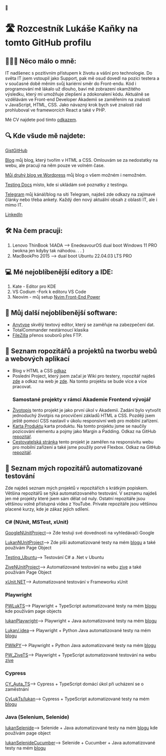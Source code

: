  👋
# 🛣️ Rozcestník Lukáše Kaňky na tomto GitHub profilu

## 👨🏽‍💻 Něco málo o mně:

IT nadšenec s pozitivním přístupem k životu a vášní pro technologie. Do světa IT jsem vstoupil jako Support, pak mě osud dovedl na pozici testera a v současné době měním svůj kariérní směr do Front-endu. Kód i programování mě lákalo už dlouho, baví mě zobrazení okamžitého výsledku, který mi umožňuje zlepšení a zdokonalení kódu. Aktuálně se vzdělávám ve Front-end Developer Akademii se zaměřením na znalosti v JavaScript, HTML, CSS. Jako návazný krok bych své znalosti rád prohluboval ve frameworcích React a také v PHP.

Mé CV najdete pod tímto [odkazem](https://lukaskanka.cz/zivotopis.html).

## 🔍 Kde všude mě najdete:

[GistGitHub](https://gist.github.com/LukasKanka)

[Blog](https://www.lukaskanka.cz) můj blog, který tvořím v HTML a CSS. Omlouvám se za nedostatky na webu, ale pracuji na něm pouze ve volném čase.

[Můj druhý blog ve Wordpress](https://www.lukan.cz) můj blog o všem možném i nemožném.

[Testing Docs](https://testing-docs.cz) místo, kde si ukládám své poznatky z testingu.

[Telegram](https://t.me/kankys_blog) můj kánál/blog na síti Telegram, najdeš zde odkazy na zajímavé články nebo třeba ankety. Každý den nový aktuální obsah z oblasti IT, ale i mimo IT. 

[LinkedIn](https://www.linkedin.com/in/luk%C3%A1%C5%A1-ka%C5%88ka-b2a0a1a0/)


## 🛠️ Na čem pracuji:
1. Lenovo ThinBook 14ADA --> EnedeavourOS dual boot Windows 11 PRO (wokna jen kdyby tak náhodou. . . )
2. MacBookPro 2015 --> dual boot Ubuntu 22.04.03 LTS PRO

## 💻 Mé nejoblíbenější editory a IDE:
1. Kate - Editor pro KDE
2. VS Codium -Fork k editoru VS Code
3. Neovim - můj setup [Nvim Front-End Power](https://github.com/LukasKanka/Nvim-frontend-setup)

## 📀 Můj další nejoblíbenější software:
* [Anytype](https://anytype.io/) skvělý textový editor, který se zaměřuje na zabezpečení dat.
* TotalCommander nestárnoucí klasika
* [FileZilla](https://filezilla-project.org) přenos souborů přes FTP.

## 📑 Seznam ropozitářů a projektů na tworbu webů a webových aplikací
* Blog v HTML a CSS [odkaz](https://www.lukaskanka.cz)
* Poslední Project, který jsem začal je Wiki pro testery, ropozitář najdeš [zde](https://github.com/LukasKanka/testing-docs.cz) a odkaz na web je [zde](https://testing-docs.cz/). Na tomto projektu se bude více a více pracovat.
  ### Samostané projekty v rámci Akademie Frontend vývojář
* [Životopis](https://lukaskanka.cz/zivotopis.html) tento projekt je jako první úkol v Akademii. Zadání bylo vytvořit jednoduchý životpis na procvičení základů HTML a CSS. Později jsem ještě pomocí CSS nastavil v úkolu responsivní web pro mobilní zařízení.
* [Karta Produktu](https://lukaskanka.cz/karta-produktu.html) karta produktu. Na tomto projektu jsme se naučily pozicování elementu a pojmy jako Margin a Padding. Odkaz na GitHub [repozitář](https://github.com/LukasKanka/karta-produktu).
* [Cestovatelská stránka](https://lukaskanka.cz/nature-and-culture.html) tento projekt je zaměřen na responsivitu webu pro mobilní zařízení a také jsme použily porvé Flexbox. Odkaz na GitHub [repozitář](https://github.com/LukasKanka/NatureAndCulture_Engeto.git).




## 📑 Seznam mých ropozitářů automatizované testování

Zde najdeš seznam mých projektů v repozitářích s krátkým popiskem. Většina repozitářů se týká automatizovaného testování. V seznamu najdeš jen mé projekty které jsem sám dělat od nuly. Ostatní repozitáře jsou většinou volně přístupná videa z YouTube. Private repozitáře jsou většinou placené kurzy, kde je zákaz jejich sdílení.

### C# (NUnit, MSTest, xUnit)

[GoogleNUnitProject](https://github.com/LukasKanka/.Net_C.Sharp_Test/tree/main/GoogleNUnitProject)--> Zde testuji své dovednosti na vyhledávači Google

[LukanNUnitProject](https://github.com/LukasKanka/.Net_C.Sharp_Test/tree/main/LukanNUnitProject)--> Zde píši automatizované testy na mém [blogu](https://lukan.cz/) a také používám Page Object

[Testing_Ubuntu](Testing_Ubuntu)--> Testování C# a .Net v Ubuntu

[ZiveNUnitProject](https://github.com/LukasKanka/.Net_C.Sharp_Test/tree/main/ZiveNUnitProject)--> Automatizované testování na webu [zive](https://www.zive.cz/) a také používám Page Object

[xUnit.NET](https://github.com/LukasKanka/.Net_C.Sharp_Test/tree/main/xUnit.NET)--> Automatizované testování v Frameworku xUnit

### Playwright

[PWLukTS](https://github.com/LukasKanka/Playwright_TS/tree/main/PWLukTS)--> Playwright + TypeScript automatizované testy na mém [blogu](https://lukan.cz/) kde používám page objects

[lukanPlaywright](https://github.com/LukasKanka/Selenium_Selenide_Playwright_JAVA/tree/main/lukanPlaywright)--> Playwright + Java automatizované testy na mém [blogu](https://lukan.cz/)

[Lukan/.idea](https://github.com/LukasKanka/Playwright_Python/tree/main/Lukan/.idea)--> Playwright + Python Java automatizované testy na mém [blogu](https://lukan.cz/)

[PWlkPY](https://github.com/LukasKanka/Playwright_Python/tree/main/PWlkPY)--> Playwright + Python Java automatizované testy na mém [blogu](https://lukaskanka.cz/)

[PW_ZiveTS](https://github.com/LukasKanka/Playwright_TS/tree/main/PW_ZiveTS)--> Playwright + TypeScript automatizované testování na webu [zive](https://www.zive.cz/)

### Cypress

[CY_Auta_TS](https://github.com/LukasKanka/Cypress_TS/tree/main/CY_Auta_TS)--> Cypress + TypeScript domácí úkol při ucházení se o zaměstnání

[CyLukTs/lukan](https://github.com/LukasKanka/Cypress_TS/tree/main/CyLukTs/lukan)--> Cypress + TypeScript automatizované testy na mém [blogu](https://lukan.cz/)

### Java (Selenium, Selenide)

[lukanSelenide](https://github.com/LukasKanka/Selenium_Selenide_Playwright_JAVA/tree/main/lukanSelenide)--> Selenide + Java automatizované testy na mém [blogu](https://lukan.cz/) kde používám page object

[lukanSelenideCucumber](https://github.com/LukasKanka/Selenium_Selenide_Playwright_JAVA/tree/main/lukanSelenideCucumber)--> Selenide + Cucumber + Java automatizované testy na mém [blogu](https://lukan.cz/)




<!--
**LukasKanka/LukasKanka** is a ✨ _special_ ✨ repository because its `README.md` (this file) appears on your GitHub profile.

Here are some ideas to get you started:

- 🔭 I’m currently working on ...
- 🌱 I’m currently learning ...
- 👯 I’m looking to collaborate on ...
- 🤔 I’m looking for help with ...
- 💬 Ask me about ...
- 📫 How to reach me: ...
- 😄 Pronouns: ...
- ⚡ Fun fact: ...
-->
